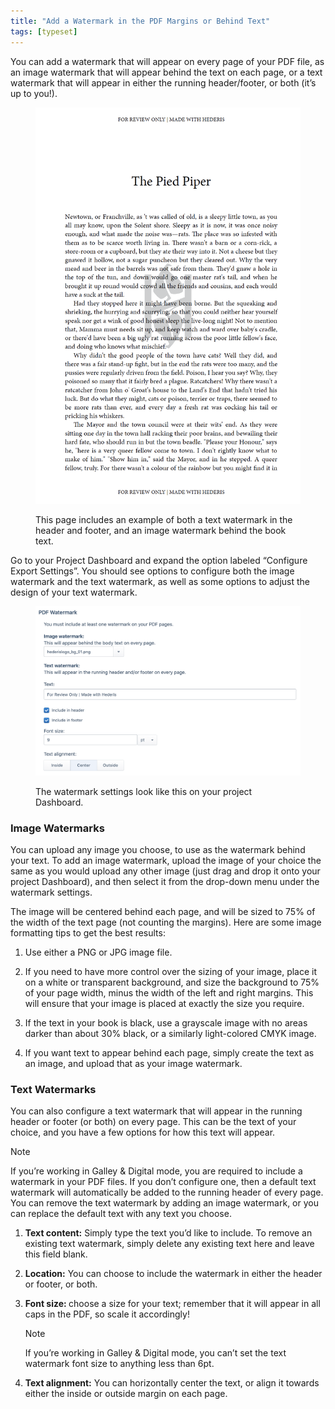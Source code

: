 ```yaml
---
title: "Add a Watermark in the PDF Margins or Behind Text"
tags: [typeset]
---
```

 
<html><body><section data-type="chapter" class="hsecchapter" data-hederis-type="hsecchapter" id="add-watermark" data-pi-attrs="id: add-watermark; data-tags: typeset;" role="doc-chapter" data-tags="typeset" data-author-name=" " data-book-title=" " title="Add a Watermark in the PDF Margins or Behind Text"><p class="hblkp" data-hederis-type="hblkp" id="puQeJWe1V">You can add a watermark that will appear on every page of your PDF file, as an image watermark that will appear behind the text on each page, or a text watermark that will appear in either the running header/footer, or both (it&#8217;s up to you!).</p><figure class="hwprfig" data-hederis-type="hwprfig" id="plDVjARna"><img data-hederis-type="hblkimg" class="hblkimg" id="pguTACFWV" src="/images/watermark1.png" data-img-src="/images/watermark1.png"/><p class="hblkcaption" data-hederis-type="hblkcaption" id="piy1smEL3">This page includes an example of both a text watermark in the header and footer, and an image watermark behind the book text.</p></figure><p class="hblkp" data-hederis-type="hblkp" id="phn3zPrF6">Go to your Project Dashboard and expand the option labeled &#8220;Configure Export Settings&#8221;. You should see options to configure both the image watermark and the text watermark, as well as some options to adjust the design of your text watermark.</p><figure class="hwprfig" data-hederis-type="hwprfig" id="ptUNachs8"><img data-hederis-type="hblkimg" class="hblkimg" id="pvZhpLfnj" src="/images/watermark2.png" data-img-src="/images/watermark2.png"/><p class="hblkcaption" data-hederis-type="hblkcaption" id="pnhwwfM47">The watermark settings look like this on your project Dashboard.</p></figure><section class="hwprsubsection" data-hederis-type="hwprsubsection" id="pXUCIjVVS" data-type="subsection" title="Image Watermarks"><h1 data-hederis-type="hblktitle" class="hblktitle" id="pGAPP4qYq">Image Watermarks</h1><p class="hblkp" data-hederis-type="hblkp" id="pm3xvssjz">You can upload any image you choose, to use as the watermark behind your text. To add an image watermark, upload the image of your choice the same as you would upload any other image (just drag and drop it onto your project Dashboard), and then select it from the drop-down menu under the watermark settings. </p><p class="hblkp" data-hederis-type="hblkp" id="pzV2iDu4o">The image will be centered behind each page, and will be sized to 75% of the width of the text page (not counting the margins). Here are some image formatting tips to get the best results: </p><ol class="hwprnumlist" data-hederis-type="hwprnumlist" id="psyCXQlcB"><li class="hblkoli" data-hederis-type="hblkoli" id="li1eWlC2K9"><p class="hblkoli" data-hederis-type="hblklip" id="p0hb5WkKv">Use either a PNG or JPG image file.</p></li><li class="hblkoli" data-hederis-type="hblkoli" id="lia6ou9Mtl"><p class="hblkoli" data-hederis-type="hblklip" id="pEgupkMFh">If you need to have more control over the sizing of your image, place it on a white or transparent background, and size the background to 75% of your page width, minus the width of the left and right margins. This will ensure that your image is placed at exactly the size you require.</p></li><li class="hblkoli" data-hederis-type="hblkoli" id="liwsBasUOv"><p class="hblkoli" data-hederis-type="hblklip" id="pdTw4GFlb">If the text in your book is black, use a grayscale image with no areas darker than about 30% black, or a similarly  light-colored CMYK image.</p></li><li class="hblkoli" data-hederis-type="hblkoli" id="liIPHKbA0K"><p class="hblkoli" data-hederis-type="hblklip" id="pfetY36Yg">If you want text to appear behind each page, simply create the text as an image, and upload that as your image watermark.</p></li></ol></section><section class="hwprsubsection" data-hederis-type="hwprsubsection" id="pIWKgXdI3" data-type="subsection" title="Text Watermarks"><h1 data-hederis-type="hblktitle" class="hblktitle" id="pzVSYyPc4">Text Watermarks</h1><p class="hblkp" data-hederis-type="hblkp" id="pjGhGzUtn">You can also configure a text watermark that will appear in the running header or footer (or both) on every page. This can be the text of your choice, and you have a few options for how this text will appear.</p><aside class="hwprbox box" data-hederis-type="hwprbox" id="ptsj0dfoj" data-type="sidebar"><p class="hblktype" data-hederis-type="hblktype" id="pqrzrYpNR">Note</p><p class="hblkp" data-hederis-type="hblkp" id="pxffFtLmV">If you&#8217;re working in Galley &amp; Digital mode, you are required to include a watermark in your PDF files. If you don&#8217;t configure one, then a default text watermark will automatically be added to the running header of every page. You can remove the text watermark by adding an image watermark, or you can replace the default text with any text you choose.</p></aside><ol class="hwprnumlist" data-hederis-type="hwprnumlist" id="p2Frskdrm"><li class="hblkoli" data-hederis-type="hblkoli" id="liTyx5xGph"><p class="hblkoli" data-hederis-type="hblklip" id="poHIhngAe"><strong data-hederis-type="hspanstrong" id="pkUrXJlMX">Text content:</strong> Simply type the text you&#8217;d like to include. To remove an existing text watermark, simply delete any existing text here and leave this field blank.</p></li><li class="hblkoli" data-hederis-type="hblkoli" id="liyOanLAaK"><p class="hblkoli" data-hederis-type="hblklip" id="pXNoTFqyW"><strong class="hspanstrong" data-hederis-type="hspanstrong" id="pVzQ1FD8O">Location:</strong> You can choose to include the watermark in either the header or footer, or both.</p></li><li class="hblkoli" data-hederis-type="hblkoli" id="libKGNbNAz"><p class="hblkoli" data-hederis-type="hblklip" id="pn8b6GwMx"><strong class="hspanstrong" data-hederis-type="hspanstrong" id="puhz8NuuZ">Font size: </strong>choose a size for your text; remember that it will appear in all caps in the PDF, so scale it accordingly! </p><aside class="hwprbox box" data-hederis-type="hwprbox" id="ppgqWriE5" data-type="sidebar"><p class="hblktype" data-hederis-type="hblktype" id="pT4KWpV64">Note</p><p class="hblkp" data-hederis-type="hblkp" id="pQ8xivwzN">If you&#8217;re working in Galley &amp; Digital mode, you can&#8217;t set the text watermark font size to anything less than 6pt.</p></aside></li><li class="hblkoli" data-hederis-type="hblkoli" id="lirrmx1WDr"><p class="hblkoli" data-hederis-type="hblklip" id="pMsij0tK9"><strong class="hspanstrong" data-hederis-type="hspanstrong" id="p1jwXsjCT">Text alignment:</strong> You can horizontally center the text, or align it towards either the inside or outside margin on each page.</p></li></ol></section></section></body></html>
